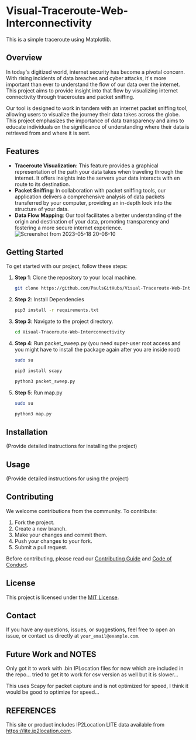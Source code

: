 # Visual-Traceroute-Web-Interconnectivity
This is a simple traceroute using Matplotlib.

## Overview

In today's digitized world, internet security has become a pivotal concern. With rising incidents of data breaches and cyber attacks, it's more important than ever to understand the flow of our data over the internet. This project aims to provide insight into that flow by visualizing internet connectivity through traceroutes and packet sniffing.

Our tool is designed to work in tandem with an internet packet sniffing tool, allowing users to visualize the journey their data takes across the globe. This project emphasizes the importance of data transparency and aims to educate individuals on the significance of understanding where their data is retrieved from and where it is sent.

## Features

- **Traceroute Visualization**: This feature provides a graphical representation of the path your data takes when traveling through the internet. It offers insights into the servers your data interacts with en route to its destination.
- **Packet Sniffing**: In collaboration with packet sniffing tools, our application delivers a comprehensive analysis of data packets transferred by your computer, providing an in-depth look into the structure of your data.
- **Data Flow Mapping**: Our tool facilitates a better understanding of the origin and destination of your data, promoting transparency and fostering a more secure internet experience.
![Screenshot from 2023-05-18 20-06-10](https://github.com/PaulsGitHubs/Visual-Traceroute-Web-Interconnectivity/assets/102178068/81e35d4a-8294-4289-b0a5-b73fadffedfb)

## Getting Started

To get started with our project, follow these steps:

1. **Step 1**: Clone the repository to your local machine.

    ```bash
    git clone https://github.com/PaulsGitHubs/Visual-Traceroute-Web-Interconnectivity.git
    ```

2. **Step 2**: Install Dependencies

    ```bash
    pip3 install -r requirements.txt
    ```

3. **Step 3**: Navigate to the project directory.

    ```bash
    cd Visual-Traceroute-Web-Interconnectivity
    ```

4. **Step 4**: Run packet_sweep.py (you need super-user root access and you might have to install the package again after you are inside root)

    ```bash
    sudo su
    ```
    ```bash
    pip3 install scapy
    ```
    ```bash
    python3 packet_sweep.py
    ```

5. **Step 5**: Run map.py
    ```bash
    sudo su
    ```
    ```bash
    python3 map.py
    ```
## Installation

(Provide detailed instructions for installing the project)

## Usage

(Provide detailed instructions for using the project)

## Contributing

We welcome contributions from the community. To contribute:

1. Fork the project.
2. Create a new branch.
3. Make your changes and commit them.
4. Push your changes to your fork.
5. Submit a pull request.

Before contributing, please read our [Contributing Guide](./CONTRIBUTING.md) and [Code of Conduct](./CODE_OF_CONDUCT.md).

## License

This project is licensed under the [MIT License](./LICENSE).

## Contact

If you have any questions, issues, or suggestions, feel free to open an issue, or contact us directly at `your_email@example.com`.

## Future Work and NOTES

Only got it to work with .bin IPLocation files for now which are included in the repo... tried to get it to work for csv version as well but it is slower...

This uses Scapy for packet capture and is not optimized for speed, I think it would be good to optimize for speed... 

## REFERENCES

This site or product includes IP2Location LITE data available from <a href="https://lite.ip2location.com">https://lite.ip2location.com</a>.

